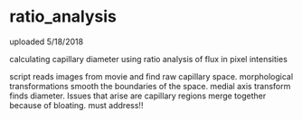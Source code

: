# ratio_analysis
uploaded 5/18/2018

calculating capillary diameter using ratio analysis of flux in pixel intensities

script reads images from movie and find raw capillary space.  morphological transformations smooth the boundaries of the space.  medial axis transform finds diameter.  Issues that arise are capillary regions merge together because of bloating.  must address!!
